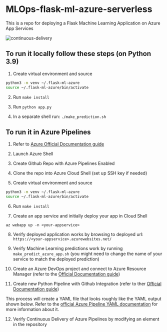# MLOps-flask-ml-azure-serverless
This is a repo for deploying a Flask Machine Learning Application on Azure App Services

![continuous-delivery](https://user-images.githubusercontent.com/58792/85061538-f7352780-b174-11ea-8001-b0561c5bad73.jpg)



## To run it locally follow these steps (on Python 3.9)

1.  Create virtual environment and source

```bash
python3 -m venv ~/.flask-ml-azure
source ~/.flask-ml-azure/bin/activate
```

2.  Run `make install`

3.  Run `python app.py`

4.  In a separate shell run: `./make_prediction.sh`

## To run it in Azure Pipelines

1.  Refer to [Azure Official Documentation guide](https://docs.microsoft.com/en-us/azure/devops/pipelines/ecosystems/python-webapp?view=azure-devops)

2. Launch Azure Shell  

3.  Create Github Repo with Azure Pipelines Enabled 

4. Clone the repo into Azure Cloud Shell (set up SSH key if needed)

5.  Create virtual environment and source

```bash
python3 -m venv ~/.flask-ml-azure
source ~/.flask-ml-azure/bin/activate
```

6.  Run `make install`

7.  Create an app service and initially deploy your app in Cloud Shell

`az webapp up -n <your-appservice>`

8. Verify deployed application works by browsing to deployed url: `https://<your-appservice>.azurewebsites.net/`

9.  Verify Machine Learning predictions work by running `make_predict_azure_app.sh` (you might need to change the name of your service to match the deployed prediction)

10. Create an Azure DevOps project and connect to Azure Resource Manager (refer to the [Official Documentation guide](https://docs.microsoft.com/en-us/azure/devops/pipelines/ecosystems/python-webapp?view=azure-devops))

11. Create new Python Pipeline with Github Integration (refer to ther [Official Documentation guide](https://learn.microsoft.com/en-us/azure/devops/pipelines/ecosystems/python-webapp?view=azure-devops#create-a-python-specific-pipeline-to-deploy-to-app-service))

This process will create a YAML file that looks roughly like the YAML output shown below.  Refer to the [official Azure Pipeline YAML documentation](https://docs.microsoft.com/en-us/azure/devops/pipelines/ecosystems/python-webapp?view=azure-devops#yaml-pipeline-explained) for more information about it.

12. Verify Continuous Delivery of Azure Pipelines by modifying an element in the repository
